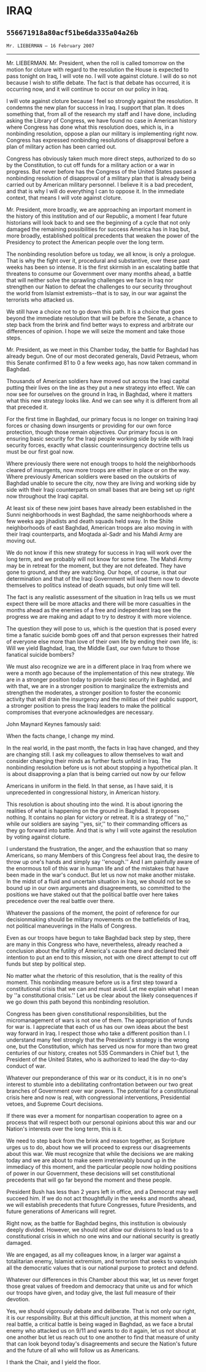 # IRAQ
## `556671918a80acf51be6da335a04a26b`
`Mr. LIEBERMAN — 16 February 2007`

---


Mr. LIEBERMAN. Mr. President, when the roll is called tomorrow on the 
motion for cloture with regard to the resolution the House is expected 
to pass tonight on Iraq, I will vote no. I will vote against cloture. I 
will do so not because I wish to stifle debate. The fact is that debate 
has occurred, it is occurring now, and it will continue to occur on our 
policy in Iraq.

I will vote against cloture because I feel so strongly against the 
resolution. It condemns the new plan for success in Iraq. I support 
that plan. It does something that, from all of the research my staff 
and I have done, including asking the Library of Congress, we have 
found no case in American history where Congress has done what this 
resolution does, which is, in a nonbinding resolution, oppose a plan 
our military is implementing right now. Congress has expressed 
nonbinding resolutions of disapproval before a plan of military action 
has been carried out.

Congress has obviously taken much more direct steps, authorized to do 
so by the Constitution, to cut off funds for a military action or a war 
in progress. But never before has the Congress of the United States 
passed a nonbinding resolution of disapproval of a military plan that 
is already being carried out by American military personnel. I believe 
it is a bad precedent, and that is why I will do everything I can to 
oppose it. In the immediate context, that means I will vote against 
cloture.

Mr. President, more broadly, we are approaching an important moment 
in the history of this institution and of our Republic, a moment I fear 
future historians will look back to and see the beginning of a cycle 
that not only damaged the remaining possibilities for success America 
has in Iraq but, more broadly, established political precedents that 
weaken the power of the Presidency to protect the American people over 
the long term.

The nonbinding resolution before us today, we all know, is only a 
prologue. That is why the fight over it, procedural and substantive, 
over these past weeks has been so intense. It is the first skirmish in 
an escalating battle that threatens to consume our Government over many 
months ahead, a battle that will neither solve the sprawling challenges 
we face in Iraq nor strengthen our Nation to defeat the challenges to 
our security throughout the world from Islamist extremists--that is to 
say, in our war against the terrorists who attacked us.

We still have a choice not to go down this path. It is a choice that 
goes beyond the immediate resolution that will be before the Senate, a 
chance to step back from the brink and find better ways to express and 
arbitrate our differences of opinion. I hope we will seize the moment 
and take those steps.

Mr. President, as we meet in this Chamber today, the battle for 
Baghdad has already begun. One of our most decorated generals, David 
Petraeus, whom this Senate confirmed 81 to 0 a few weeks ago, has now 
taken command in Baghdad.

Thousands of American soldiers have moved out across the Iraqi 
capital putting their lives on the line as they put a new strategy into 
effect. We can now see for ourselves on the ground in Iraq, in Baghdad, 
where it matters what this new strategy looks like. And we can see why 
it is different from all that preceded it.

For the first time in Baghdad, our primary focus is no longer on 
training Iraqi forces or chasing down insurgents or providing for our 
own force protection, though those remain objectives. Our primary focus 
is on ensuring basic security for the Iraqi people working side by side 
with Iraqi security forces, exactly what classic counterinsurgency 
doctrine tells us must be our first goal now.

Where previously there were not enough troops to hold the 
neighborhoods cleared of insurgents, now more troops are either in 
place or on the way. Where previously American soldiers were based on 
the outskirts of Baghdad unable to secure the city, now they are living 
and working side by side with their Iraqi counterparts on small bases 
that are being set up right now throughout the Iraqi capital.

At least six of these new joint bases have already been established 
in the Sunni neighborhoods in west Baghdad, the same neighborhoods 
where a few weeks ago jihadists and death squads held sway. In the 
Shiite neighborhoods of east Baghdad, American troops are also moving 
in with their Iraqi counterparts, and Moqtada al-Sadr and his Mahdi 
Army are moving out.

We do not know if this new strategy for success in Iraq will work 
over the long term, and we probably will not know for some time. The 
Mahdi Army may be in retreat for the moment, but they are not defeated. 
They have gone to ground, and they are watching. Our hope, of course, 
is that our determination and that of the Iraqi Government will lead 
them now to devote themselves to politics instead of death squads, but 
only time will tell.

The fact is any realistic assessment of the situation in Iraq tells 
us we must expect there will be more attacks and there will be more 
casualties in the months ahead as the enemies of a free and independent 
Iraq see the progress we are making and adapt to try to destroy it with 
more violence.

The question they will pose to us, which is the question that is 
posed every time a fanatic suicide bomb goes off and that person 
expresses their hatred of everyone else more than love of their own 
life by ending their own life, is: Will we yield Baghdad, Iraq, the 
Middle East, our own future to those fanatical suicide bombers?

We must also recognize we are in a different place in Iraq from where 
we were a month ago because of the implementation of this new strategy. 
We are in a stronger position today to provide basic security in 
Baghdad, and with that, we are in a stronger position to marginalize 
the extremists and strengthen the moderates, a stronger position to 
foster the economic activity that will drain the insurgency and the 
militias of their public support, a stronger position to press the 
Iraqi leaders to make the political compromises that everyone 
acknowledges are necessary.

John Maynard Keynes famously said:




 When the facts change, I change my mind.


In the real world, in the past month, the facts in Iraq have changed, 
and they are changing still. I ask my colleagues to allow themselves to 
wait and consider changing their minds as further facts unfold in Iraq. 
The nonbinding resolution before us is not about stopping a 
hypothetical plan. It is about disapproving a plan that is being 
carried out now by our fellow


Americans in uniform in the field. In that sense, as I have said, it is 
unprecedented in congressional history, in American history.

This resolution is about shouting into the wind. It is about ignoring 
the realities of what is happening on the ground in Baghdad. It 
proposes nothing. It contains no plan for victory or retreat. It is a 
strategy of ''no,'' while our soldiers are saying ''yes, sir,'' to 
their commanding officers as they go forward into battle. And that is 
why I will vote against the resolution by voting against cloture.

I understand the frustration, the anger, and the exhaustion that so 
many Americans, so many Members of this Congress feel about Iraq, the 
desire to throw up one's hands and simply say ''enough.'' And I am 
painfully aware of the enormous toll of this war in human life and of 
the mistakes that have been made in the war's conduct. But let us now 
not make another mistake. In the midst of a fluid and uncertain 
situation in Iraq, we should not be so bound up in our own arguments 
and disagreements, so committed to the positions we have staked out 
that the political battle over here takes precedence over the real 
battle over there.

Whatever the passions of the moment, the point of reference for our 
decisionmaking should be military movements on the battlefields of 
Iraq, not political maneuverings in the Halls of Congress.

Even as our troops have begun to take Baghdad back step by step, 
there are many in this Congress who have, nevertheless, already reached 
a conclusion about the futility of America's cause there and declared 
their intention to put an end to this mission, not with one direct 
attempt to cut off funds but step by political step.

No matter what the rhetoric of this resolution, that is the reality 
of this moment. This nonbinding measure before us is a first step 
toward a constitutional crisis that we can and must avoid. Let me 
explain what I mean by ''a constitutional crisis.'' Let us be clear 
about the likely consequences if we go down this path beyond this 
nonbinding resolution.

Congress has been given constitutional responsibilities, but the 
micromanagement of wars is not one of them. The appropriation of funds 
for war is. I appreciate that each of us has our own ideas about the 
best way forward in Iraq. I respect those who take a different position 
than I. I understand many feel strongly that the President's strategy 
is the wrong one, but the Constitution, which has served us now for 
more than two great centuries of our history, creates not 535 
Commanders in Chief but 1, the President of the United States, who is 
authorized to lead the day-to-day conduct of war.

Whatever our preponderance of this war or its conduct, it is in no 
one's interest to stumble into a debilitating confrontation between our 
two great branches of Government over war powers. The potential for a 
constitutional crisis here and now is real, with congressional 
interventions, Presidential vetoes, and Supreme Court decisions.

If there was ever a moment for nonpartisan cooperation to agree on a 
process that will respect both our personal opinions about this war and 
our Nation's interests over the long term, this is it.

We need to step back from the brink and reason together, as Scripture 
urges us to do, about how we will proceed to express our disagreements 
about this war. We must recognize that while the decisions we are 
making today and we are about to make seem irretrievably bound up in 
the immediacy of this moment, and the particular people now holding 
positions of power in our Government, these decisions will set 
constitutional precedents that will go far beyond the moment and these 
people.

President Bush has less than 2 years left in office, and a Democrat 
may well succeed him. If we do not act thoughtfully in the weeks and 
months ahead, we will establish precedents that future Congresses, 
future Presidents, and future generations of Americans will regret.

Right now, as the battle for Baghdad begins, this institution is 
obviously deeply divided. However, we should not allow our divisions to 
lead us to a constitutional crisis in which no one wins and our 
national security is greatly damaged.

We are engaged, as all my colleagues know, in a larger war against a 
totalitarian enemy, Islamist extremism, and terrorism that seeks to 
vanquish all the democratic values that is our national purpose to 
protect and defend.

Whatever our differences in this Chamber about this war, let us never 
forget those great values of freedom and democracy that unite us and 
for which our troops have given, and today give, the last full measure 
of their devotion.

Yes, we should vigorously debate and deliberate. That is not only our 
right, it is our responsibility. But at this difficult junction, at 
this moment when a real battle, a critical battle is being waged in 
Baghdad, as we face a brutal enemy who attacked us on 9/11 and wants to 
do it again, let us not shout at one another but let us reach out to 
one another to find that measure of unity that can look beyond today's 
disagreements and secure the Nation's future and the future of all who 
will follow us as Americans.

I thank the Chair, and I yield the floor.